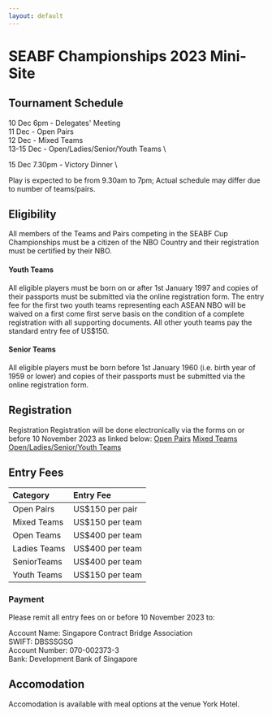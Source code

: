 ```yaml
---
layout: default
---
```

# SEABF Championships 2023 Mini-Site


## Tournament Schedule
10 Dec 6pm - Delegates' Meeting \
11 Dec - Open Pairs \
12 Dec - Mixed Teams \
13-15 Dec - Open/Ladies/Senior/Youth Teams \

15 Dec 7.30pm - Victory Dinner \

Play is expected to be from 9.30am to 7pm; Actual schedule may differ due to number of teams/pairs.

## Eligibility

All members of the Teams and Pairs competing in the SEABF Cup Championships must be a citizen of the NBO Country and their registration must be certified by their NBO.

#### Youth Teams

All eligible players must be born on or after 1st January 1997 and copies of their passports must be submitted via the online registration form. The entry fee for the first two youth teams representing each ASEAN NBO will be waived on a first come first serve basis on the condition of a complete registration with all supporting documents. All other youth teams pay the standard entry fee of US$150.

#### Senior Teams

All eligible players must be born before 1st January 1960 (i.e. birth year of 1959 or lower) and copies of their passports must be submitted via the online registration form.

## Registration

Registration
Registration will be done electronically via the forms on or before 10 November 2023 as linked below:
[Open Pairs](https://forms.gle/Lf9r7sWh9KFn1dyV6)
[Mixed Teams](https://forms.gle/HMCZBwojVTJs1iSW8)
[Open/Ladies/Senior/Youth Teams](https://forms.gle/aJVzpizdsha8ezX57)

## Entry Fees

| Category     | Entry Fee       |
|:-------------|:----------------|
| Open Pairs   | US$150 per pair |
| Mixed Teams  | US$150 per team | 
| Open Teams   | US$400 per team | 
| Ladies Teams | US$400 per team | 
| SeniorTeams  | US$400 per team | 
| Youth Teams  | US$150 per team |

### Payment

Please remit all entry fees on or before 10 November 2023 to:

Account Name:	Singapore Contract Bridge Association \
SWIFT: DBSSSGSG \
Account Number:	070-002373-3 \
Bank:	Development Bank of Singapore

## Accomodation

Accomodation is available with meal options at the venue York Hotel.
